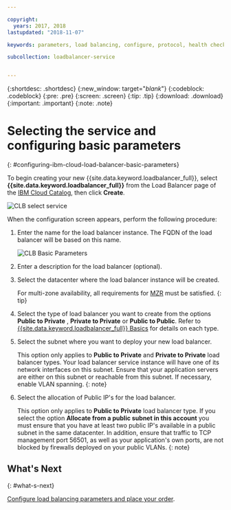 ```yaml
---

copyright:
  years: 2017, 2018
lastupdated: "2018-11-07"

keywords: parameters, load balancing, configure, protocol, health check

subcollection: loadbalancer-service


---
```


{:shortdesc: .shortdesc}
{:new_window: target="_blank_"}
{:codeblock: .codeblock}
{:pre: .pre}
{:screen: .screen}
{:tip: .tip}
{:download: .download}
{:important: .important}
{:note: .note}

# Selecting the service and configuring basic parameters
{: #configuring-ibm-cloud-load-balancer-basic-parameters}

To begin creating your new {{site.data.keyword.loadbalancer_full}}, select **{{site.data.keyword.loadbalancer_full}}** from the Load Balancer page of the [IBM Cloud Catalog](https://cloud.ibm.com/catalog/infrastructure/load-balancer-group), then click **Create**.

![CLB select service](images/CLB_Select_Service_PUP.png "CLB select service")

When the configuration screen appears, perform the following procedure:

1. Enter the name for the load balancer instance. The FQDN of the load balancer will be based on this name.

	![CLB Basic Parameters](images/CLB_Basic_Parameters_PUP.png "CLB Basic Parameters")

2. Enter a description for the load balancer (optional).

3. Select the datacenter where the load balancer instance will be created.

	For multi-zone availability, all requirements for [MZR](/docs/loadbalancer-service?topic=loadbalancer-service-multi-zone-region-mzr-overview) must be satisfied.
	{: tip}

4. Select the type of load balancer you want to create from the options **Public to Private** , **Private to Private** or **Public to Public**. Refer to [{{site.data.keyword.loadbalancer_full}} Basics](/docs/loadbalancer-service?topic=loadbalancer-service-ibm-cloud-load-balancer-basics) for details on each type.

5. Select the subnet where you want to deploy your new load balancer.

	This option only applies to **Public to Private** and **Private to Private** load balancer types. Your load balancer service instance will have one of its network interfaces on this subnet. Ensure that your application servers are either on this subnet or reachable from this subnet. If necessary, enable VLAN spanning.
	{: note}

6. Select the allocation of Public IP's for the load balancer.

	This option only applies to **Public to Private** load balancer type. If you select the option **Allocate from a public subnet in this account** you must ensure that you have at least two public IP's available in a public subnet in the same datacenter. In addition, ensure that traffic to TCP management port 56501, as well as your application's own ports, are not blocked by firewalls deployed on your public VLANs.
	{: note}

## What's Next
{: #what-s-next}

[Configure load balancing parameters and place your order](/docs/loadbalancer-service?topic=loadbalancer-service-configure-load-balancing-parameters-and-place-order).
